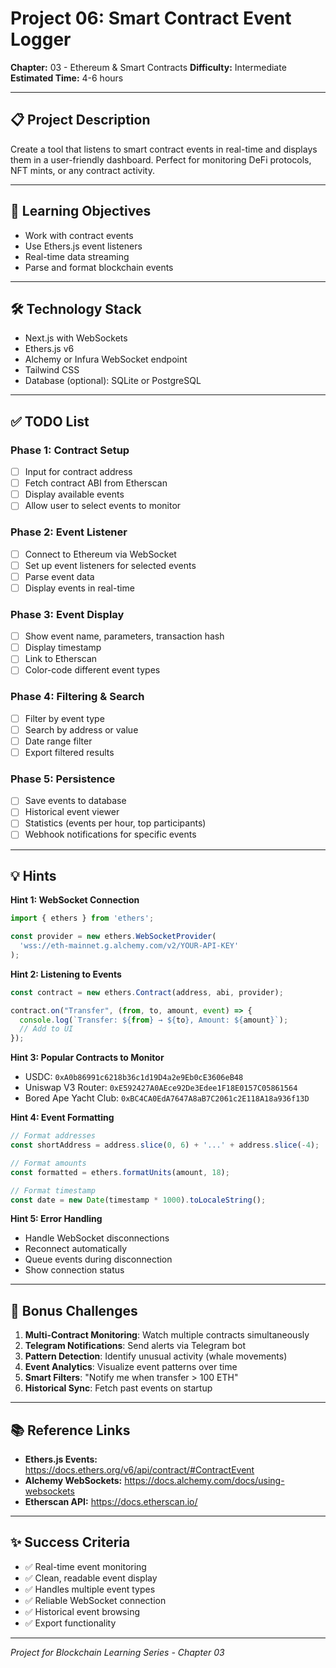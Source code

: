 # Project 06: Smart Contract Event Logger

**Chapter:** 03 - Ethereum & Smart Contracts
**Difficulty:** Intermediate
**Estimated Time:** 4-6 hours

---

## 📋 Project Description

Create a tool that listens to smart contract events in real-time and displays them in a user-friendly dashboard. Perfect for monitoring DeFi protocols, NFT mints, or any contract activity.

---

## 🎯 Learning Objectives

- Work with contract events
- Use Ethers.js event listeners
- Real-time data streaming
- Parse and format blockchain events

---

## 🛠️ Technology Stack

- Next.js with WebSockets
- Ethers.js v6
- Alchemy or Infura WebSocket endpoint
- Tailwind CSS
- Database (optional): SQLite or PostgreSQL

---

## ✅ TODO List

### Phase 1: Contract Setup
- [ ] Input for contract address
- [ ] Fetch contract ABI from Etherscan
- [ ] Display available events
- [ ] Allow user to select events to monitor

### Phase 2: Event Listener
- [ ] Connect to Ethereum via WebSocket
- [ ] Set up event listeners for selected events
- [ ] Parse event data
- [ ] Display events in real-time

### Phase 3: Event Display
- [ ] Show event name, parameters, transaction hash
- [ ] Display timestamp
- [ ] Link to Etherscan
- [ ] Color-code different event types

### Phase 4: Filtering & Search
- [ ] Filter by event type
- [ ] Search by address or value
- [ ] Date range filter
- [ ] Export filtered results

### Phase 5: Persistence
- [ ] Save events to database
- [ ] Historical event viewer
- [ ] Statistics (events per hour, top participants)
- [ ] Webhook notifications for specific events

---

## 💡 Hints

**Hint 1: WebSocket Connection**
```javascript
import { ethers } from 'ethers';

const provider = new ethers.WebSocketProvider(
  'wss://eth-mainnet.g.alchemy.com/v2/YOUR-API-KEY'
);
```

**Hint 2: Listening to Events**
```javascript
const contract = new ethers.Contract(address, abi, provider);

contract.on("Transfer", (from, to, amount, event) => {
  console.log(`Transfer: ${from} → ${to}, Amount: ${amount}`);
  // Add to UI
});
```

**Hint 3: Popular Contracts to Monitor**
- USDC: `0xA0b86991c6218b36c1d19D4a2e9Eb0cE3606eB48`
- Uniswap V3 Router: `0xE592427A0AEce92De3Edee1F18E0157C05861564`
- Bored Ape Yacht Club: `0xBC4CA0EdA7647A8aB7C2061c2E118A18a936f13D`

**Hint 4: Event Formatting**
```javascript
// Format addresses
const shortAddress = address.slice(0, 6) + '...' + address.slice(-4);

// Format amounts
const formatted = ethers.formatUnits(amount, 18);

// Format timestamp
const date = new Date(timestamp * 1000).toLocaleString();
```

**Hint 5: Error Handling**
- Handle WebSocket disconnections
- Reconnect automatically
- Queue events during disconnection
- Show connection status

---

## 🎨 Bonus Challenges

1. **Multi-Contract Monitoring**: Watch multiple contracts simultaneously
2. **Telegram Notifications**: Send alerts via Telegram bot
3. **Pattern Detection**: Identify unusual activity (whale movements)
4. **Event Analytics**: Visualize event patterns over time
5. **Smart Filters**: "Notify me when transfer > 100 ETH"
6. **Historical Sync**: Fetch past events on startup

---

## 📚 Reference Links

- **Ethers.js Events:** https://docs.ethers.org/v6/api/contract/#ContractEvent
- **Alchemy WebSockets:** https://docs.alchemy.com/docs/using-websockets
- **Etherscan API:** https://docs.etherscan.io/

---

## ✨ Success Criteria

- ✅ Real-time event monitoring
- ✅ Clean, readable event display
- ✅ Handles multiple event types
- ✅ Reliable WebSocket connection
- ✅ Historical event browsing
- ✅ Export functionality

---

*Project for Blockchain Learning Series - Chapter 03*